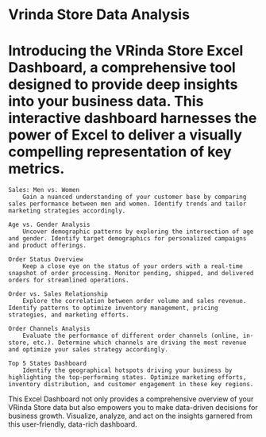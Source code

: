 # Vrinda Store Data Analysis

# Introducing the VRinda Store Excel Dashboard, a comprehensive tool designed to provide deep insights into your business data. This interactive dashboard harnesses the power of Excel to deliver a visually compelling representation of key metrics.

    Sales: Men vs. Women
        Gain a nuanced understanding of your customer base by comparing sales performance between men and women. Identify trends and tailor marketing strategies accordingly.

    Age vs. Gender Analysis
        Uncover demographic patterns by exploring the intersection of age and gender. Identify target demographics for personalized campaigns and product offerings.

    Order Status Overview
        Keep a close eye on the status of your orders with a real-time snapshot of order processing. Monitor pending, shipped, and delivered orders for streamlined operations.

    Order vs. Sales Relationship
        Explore the correlation between order volume and sales revenue. Identify patterns to optimize inventory management, pricing strategies, and marketing efforts.

    Order Channels Analysis
        Evaluate the performance of different order channels (online, in-store, etc.). Determine which channels are driving the most revenue and optimize your sales strategy accordingly.

    Top 5 States Dashboard
        Identify the geographical hotspots driving your business by highlighting the top-performing states. Optimize marketing efforts, inventory distribution, and customer engagement in these key regions.

This Excel Dashboard not only provides a comprehensive overview of your VRinda Store data but also empowers you to make data-driven decisions for business growth. Visualize, analyze, and act on the insights garnered from this user-friendly, data-rich dashboard.

